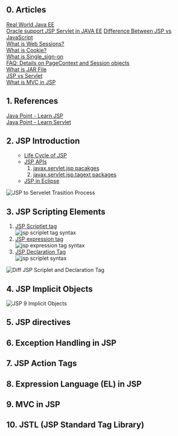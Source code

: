 ## 0. Articles
[Real World Java EE](https://real-world-java-ee.zeef.com/arjan.tijms)\
[Oracle support JSP Servlet in JAVA EE](www.oracle.com/technetwork/java/javaee/tech/index.html)
[Difference Between JSP vs JavaScript](https://www.educba.com/jsp-vs-javascript/)\
[What is Web Sessions?](https://stackoverflow.com/questions/3804209/what-are-sessions-how-do-they-work)\
[What is Cookie?](http://www.whatarecookies.com/)\
[What is Single_sign-on](https://en.wikipedia.org/wiki/Single_sign-on)\
[FAQ: Details on PageContext and Session objects](https://www.udemy.com/course/jsp-tutorial/learn/lecture/6081918#overview)\
[What is JAR File](https://www.geeksforgeeks.org/jar-files-java/)\
[JSP vs Servlet](https://www.quora.com/What-is-the-difference-between-Java-servlets-and-JSP)\
[What is MVC in JSP](https://www.javatpoint.com/MVC-in-jsp)

## 1. References
[Java Point - Learn JSP](https://www.javatpoint.com/jsp-tutorial)\
[Java Point - Learn Servlet](https://www.javatpoint.com/servlet-tutorial)

## 2. JSP Introduction
<ol>
  <ul>
    <li><a href="https://www.javatpoint.com/jsp-tutorial">Life Cycle of JSP</a></li>
    <li><a href="https://www.javatpoint.com/jsp-api">JSP APIs</a>
      <ol>
        <li><a href="https://docs.oracle.com/javaee/7/api/javax/servlet/jsp/package-summary.html">javax.servlet.jsp pacakges</a></li>
        <li><a href="https://tomcat.apache.org/tomcat-7.0-doc/jspapi/javax/servlet/jsp/tagext/package-summary.html">javax.servlet.jsp.tagext packages</a></li>
      </ol>
    </li>
    <li><a href="https://www.javatpoint.com/creating-jsp-in-eclipse-ide">JSP in Eclipse</a></li>
  </ul>
</ol>

![JSP to Servelet Trasition Process](https://github.com/Blackdog-Programmer/JSP-Servlet/blob/master/reference/JSP-Fundamentals/JSP-to-Servlet-Transition.png)

## 3. JSP Scripting Elements
<ol>
  <li><a href="https://www.javatpoint.com/jsp-scriptlet-tag">JSP Scriptlet tag</a></li>
  <img src="https://github.com/Blackdog-Programmer/JSP-Servlet/blob/master/reference/JSP-Fundamentals/jsp_scriplet_tag_syntax.png" alt="jsp scriplet tag syntax">
  <li><a href="https://www.javatpoint.com/jsp-expression-tag">JSP expression tag</a></li>
  <img src="https://github.com/Blackdog-Programmer/JSP-Servlet/blob/master/reference/JSP-Fundamentals/jsp_expression_tag_syntax.png" alt="jsp expression tag syntax">
  <li><a href="https://www.javatpoint.com/jsp-declaration-tag">JSP Declaration Tag</a></li>
  <img src="https://github.com/Blackdog-Programmer/JSP-Servlet/blob/master/reference/JSP-Fundamentals/jsp_declaration_tag_syntax.png" alt="jsp scriplet syntax">  
</ol>

![Diff JSP Scriplet and Declaration Tag](https://github.com/Blackdog-Programmer/JSP-Servlet/blob/master/reference/JSP-Fundamentals/Diff_JSP_Scriplet_Delcaration_Tag.png)

## 4. JSP Implicit Objects

![JSP 9 Implicit Objects](https://github.com/Blackdog-Programmer/JSP-Servlet/blob/master/reference/Implicit-Objects/JSP_9_Implicit_Objects.png)

## 5. JSP directives

## 6. Exception Handling in JSP

## 7. JSP Action Tags

## 8. Expression Language (EL) in JSP

## 9. MVC in JSP

## 10. JSTL (JSP Standard Tag Library)
